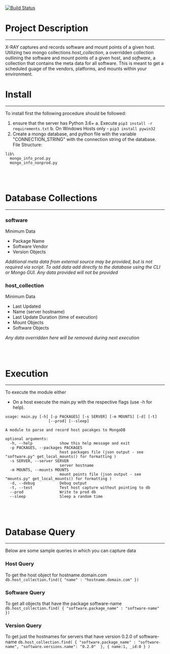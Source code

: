 [![Build Status](https://travis-ci.org/paychex/xray.svg?branch=master)](https://travis-ci.org/paychex/xray)

# Project Description
---
X-RAY captures and records software and mount points of a given host. Utilizing two mongo collections *host_collection*, a overridden collection outlining the software and mount points of a given host, and *software*, a collection that contains the meta data for all software. This is meant to get a scheduled guage of the vendors, platforms, and mounts within your environment.


# Install
---
To install first the following procedure should be followed:
 1. ensure that the server has Python 3.6+
  a. Execute `pip3 install -r requirements.txt`
  b. On Windows Hosts only - `pip3 install pywin32`
 2. Create a mongo database, and python file with the variable "CONNECTION_STRING" with the connection string of the database.
   File Structure:
```
lib\
  mongo_info_prod.py
  mongo_info_nonprod.py
```


<br><br>
# Database Collections
---
### software
Minimum Data
* Package Name
* Software Vendor
* Version Objects

*Additional meta data from external source may be provided, but is not required via script. To add data add directly to the database using the CLI or Mongo GUI. Any data provided will not be provided*

### host_collection
Minimum Data
* Last Updated
* Name (server hostname)
* Last Update Duration (time of execution)
* Mount Objects
* Software Objects

*Any data overridden here will be removed during next execution*

<br><br>
# Execution
---
To execute the module either
* On a host execute the main.py with the respective flags (use -h for help).
```
usage: main.py [-h] [-p PACKAGES] [-s SERVER] [-m MOUNTS] [-d] [-t]
                   [--prod] [--sleep]

A module to parse and record host pacakges to MongoDB

optional arguments:
  -h, --help            show this help message and exit
  -p PACKAGES, --packages PACKAGES
                        host packages file (json output - see "software.py" get_local_mounts() for formatting )
  -s SERVER, --server SERVER
                        server hostname
  -m MOUNTS, --mounts MOUNTS
                        mount points file (json output - see "mounts.py" get_local_mounts() for formatting )
  -d, --debug           Debug output
  -t, --test            Test host capture without pointing to db
  --prod                Write to prod db
  --sleep               Sleep a random time
```

<br><br>
# Database Query
---
Below are some sample queries in which you can capture data
### Host Query
To get the host object for hostname.domain.com
`db.host_collection.find({ "name" : "hostname.domain.com" })`
### Software Query
To get all objects that have the package software-name
`db.host_collection.find( { "software.package_name" : "software-name" })`
### Version Query
To get just the hostnames for servers that have version 0.2.0 of software-name
`db.host_collection.find( { "software.package_name" : "software-name", "software.versions.name": "0.2.0"  }, { name:1, _id:0 } )`

<br><br>

